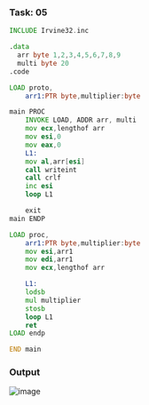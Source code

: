 ### Task: 05
```asm
INCLUDE Irvine32.inc

.data
  arr byte 1,2,3,4,5,6,7,8,9
  multi byte 20
.code

LOAD proto,
    arr1:PTR byte,multiplier:byte

main PROC
    INVOKE LOAD, ADDR arr, multi
    mov ecx,lengthof arr
    mov esi,0
    mov eax,0
    L1:
    mov al,arr[esi]
    call writeint
    call crlf
    inc esi
    loop L1

    exit
main ENDP

LOAD proc,
    arr1:PTR byte,multiplier:byte
    mov esi,arr1
    mov edi,arr1
    mov ecx,lengthof arr

    L1:
    lodsb
    mul multiplier
    stosb
    loop L1
    ret
LOAD endp

END main

```
### Output
![image](https://github.com/user-attachments/assets/6a84833d-a765-433c-9788-b66260cb3ec9)
